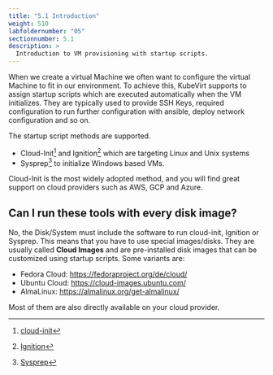 ```yaml
---
title: "5.1 Introduction"
weight: 510
labfoldernumber: "05"
sectionnumber: 5.1
description: >
  Introduction to VM provisioning with startup scripts. 
---
```


When we create a virtual Machine we often want to configure the virtual Machine to fit in our environment. To achieve this, KubeVirt
supports to assign startup scripts which are executed automatically when the VM initializes. They are typically used to
provide SSH Keys, required configuration to run further configuration with ansible, deploy network configuration and so on.

The startup script methods are supported.

* Cloud-Init[^1] and Ignition[^2] which are targeting Linux and Unix systems
* Sysprep[^3] to initialize Windows based VMs.

Cloud-Init is the most widely adopted method, and you will find great support on cloud providers such as AWS, GCP and Azure.


## Can I run these tools with every disk image?

No, the Disk/System must include the software to run cloud-init, Ignition or Sysprep. This means that you have to use special images/disks.
They are usually called **Cloud Images** and are pre-installed disk images that can be customized using startup scripts. 
Some
variants are:

* Fedora Cloud: https://fedoraproject.org/de/cloud/
* Ubuntu Cloud: https://cloud-images.ubuntu.com/
* AlmaLinux: https://almalinux.org/get-almalinux/

Most of them are also directly available on your cloud provider.


[^1]: [cloud-init](https://cloud-init.io/)
[^2]: [Ignition](https://coreos.github.io/ignition/)
[^3]: [Sysprep](https://learn.microsoft.com/de-de/windows-hardware/manufacture/desktop/sysprep--system-preparation--overview?view=windows-11)
